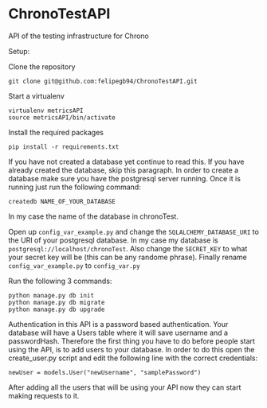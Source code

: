 ChronoTestAPI
=============

API of the testing infrastructure for Chrono

Setup:

Clone the repository
```
git clone git@github.com:felipegb94/ChronoTestAPI.git
```

Start a virtualenv
```
virtualenv metricsAPI
source metricsAPI/bin/activate
```

Install the required packages
```
pip install -r requirements.txt
```

If you have not created a database yet continue to read this. If you have already created the database, skip this paragraph. In order to create a database make sure you have the postgresql server running. Once it is running just run the following command:
```
createdb NAME_OF_YOUR_DATABASE
```
In my case the name of the database in chronoTest.

Open up `config_var_example.py` and change the `SQLALCHEMY_DATABASE_URI` to the URI of your postgresql database. In my case my database is `postgresql://localhost/chronoTest`. Also change the `SECRET_KEY` to what your secret key will be (this can be any randome phrase). Finally rename `config_var_example.py` to `config_var.py` 

Run the following 3 commands:
```
python manage.py db init
python manage.py db migrate
python manage.py db upgrade
```

Authentication in this API is a password based authentication. Your database will have a Users table where it will save username and a passwordHash. Therefore the first thing you have to do before people start using the API, is to add users to your database. In order to do this open the create_user.py script and edit the following line with the correct credentials:
```
newUser = models.User("newUsername", "samplePassword")
```
After adding all the users that will be using your API now they can start making requests to it.
